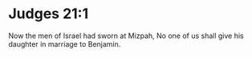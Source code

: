 # Judges 21:1

Now the men of Israel had sworn at Mizpah, No one of us shall give his daughter in marriage to Benjamin.
